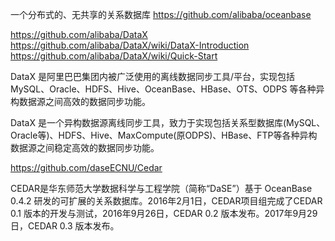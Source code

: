 一个分布式的、无共享的关系数据库
https://github.com/alibaba/oceanbase


https://github.com/alibaba/DataX
https://github.com/alibaba/DataX/wiki/DataX-Introduction
https://github.com/alibaba/DataX/wiki/Quick-Start

DataX 是阿里巴巴集团内被广泛使用的离线数据同步工具/平台，实现包括 MySQL、Oracle、HDFS、Hive、OceanBase、HBase、OTS、ODPS 等各种异构数据源之间高效的数据同步功能。

DataX 是一个异构数据源离线同步工具，致力于实现包括关系型数据库(MySQL、Oracle等)、HDFS、Hive、MaxCompute(原ODPS)、HBase、FTP等各种异构数据源之间稳定高效的数据同步功能。





https://github.com/daseECNU/Cedar

CEDAR是华东师范大学数据科学与工程学院（简称“DaSE”）基于 OceanBase 0.4.2 研发的可扩展的关系数据库。2016年2月1日，CEDAR项目组完成了CEDAR 0.1 版本的开发与测试，2016年9月26日，CEDAR 0.2 版本发布。2017年9月29日，CEDAR 0.3 版本发布。

































